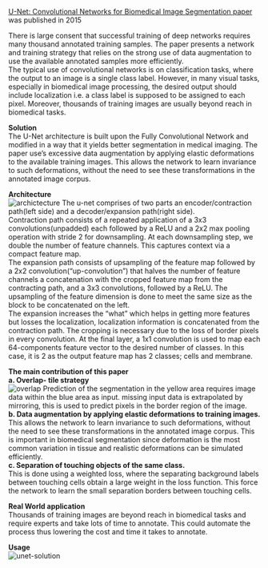[U-Net: Convolutional Networks for Biomedical Image Segmentation paper](https://arxiv.org/abs/1505.04597) was published in 2015  

There is large consent that successful training of deep networks requires many thousand annotated training samples. The paper presents a network and training strategy that relies on the strong use of data augmentation to use the available annotated samples more efficiently.  
The typical use of convolutional networks is on classification tasks, where the output to an image is a single class label. However, in many visual tasks, especially in biomedical image processing, the desired output should include localization i.e. a class label is supposed to be assigned to each pixel. Moreover, thousands of training images are usually beyond reach in biomedical tasks.

**Solution**  
The U-Net architecture is built upon the Fully Convolutional Network and modified in a way that it yields better segmentation in medical imaging. The paper use’s excessive data augmentation by applying elastic deformations to the available training images. This allows the network to learn invariance to such deformations, without the need to see these transformations in the annotated image corpus.  

**Architecture**  
![archictecture](https://user-images.githubusercontent.com/3446444/85615481-ebb49580-b679-11ea-88e3-3b3f1df86078.png)
The u-net comprises of two parts an encoder/contraction path(left side) and a decoder/expansion path(right side).  
Contraction path consists of a repeated application of a 3x3 convolutions(unpadded) each followed by a ReLU and a 2x2 max pooling operation with stride 2 for downsampling. At each downsampling step, we double the number of feature channels. This captures context via a compact feature map.  
The expansion path consists of upsampling of the feature map followed by a 2x2 convolution(“up-convolution”) that halves the number of feature channels a concatenation with the cropped feature map from the contracting path, and a 3x3 convolutions, followed by a ReLU. The upsampling of the feature dimension is done to meet the same size as the block to be concatenated on the left.  
The expansion increases the “what” which helps in getting more features but losses the localization, localization information is concatenated from the contraction path.
The cropping is necessary due to the loss of border pixels in every convolution. At the final layer, a 1x1 convolution is used to map each 64-components feature vector to the desired number of classes. In this case, it is 2 as the output feature map has 2 classes; cells and membrane.  

**The main contribution of this paper**  
**a. Overlap- tile strategy**  
![overlap](https://user-images.githubusercontent.com/3446444/85615794-6382c000-b67a-11ea-8efa-8bb02acffeb7.png)
Prediction of the segmentation in the yellow area requires image data within the blue area as input. missing input data is extrapolated by mirroring, this is used to predict pixels in the border region of the image.  
**b. Data augmentation by applying elastic deformations to training images.** 
This allows the network to learn invariance to such deformations, without the need to see these transformations in the annotated image corpus. This is important in biomedical segmentation since deformation is the most common variation in tissue and realistic deformations can be simulated efficiently.  
**c. Separation of touching objects of the same class.**  
This is done using a weighted loss, where the separating background labels between touching cells obtain a large weight in the loss function. This force the network to learn the small separation borders between touching cells.

**Real World application**  
Thousands of training images are beyond reach in biomedical tasks and require experts and take lots of time to annotate. This could automate the process thus lowering the cost and time it takes to annotate.  

**Usage**  
![unet-solution](https://user-images.githubusercontent.com/3446444/85920770-33166e00-b894-11ea-9723-cb04576be22f.jpg)
